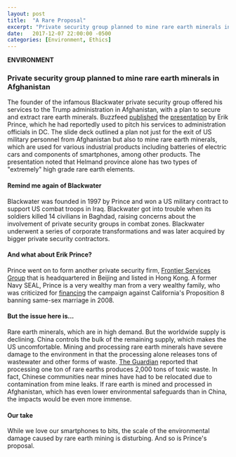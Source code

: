 ```yaml
---
layout: post
title:  "A Rare Proposal"
excerpt: "Private security group planned to mine rare earth minerals in Afghanistan for the US."
date:   2017-12-07 22:00:00 -0500
categories: [Environment, Ethics]
---
```


**ENVIRONMENT**

### Private security group planned to mine rare earth minerals in Afghanistan

The founder of the infamous Blackwater private security group offered his services to the Trump administration in Afghanistan, with a plan to secure and extract rare earth minerals. Buzzfeed [published](https://www.buzzfeed.com/aramroston/private-war-erik-prince-has-his-eye-on-afghanistans-rare?utm_term=.hm4MDJVZjo#.ysKApgkzZ8) the [presentation](https://www.documentcloud.org/documents/4322811-The-Prince-Pitch.html) by Erik Prince, which he had reportedly used to pitch his services to administration officials in DC. The slide deck outlined a plan not just for the exit of US military personnel from Afghanistan but also to mine rare earth minerals, which are used for various industrial products including batteries of electric cars and components of smartphones, among other products. The presentation noted that Helmand province alone has two types of "extremely" high grade rare earth elements.

#### Remind me again of Blackwater

Blackwater was founded in 1997 by Prince and won a US military contract to support US combat troops in Iraq. Blackwater got into trouble when its soldiers killed 14 civilians in Baghdad, raising concerns about the involvement of private security groups in combat zones. Blackwater underwent a series of corporate transformations and was later acquired by bigger private security contractors.

#### And what about Erik Prince?

Prince went on to form another private security firm, [Frontier Services Group](http://www.fsgroup.com/en/index.html) that is headquartered in Beijing and listed in Hong Kong. A former Navy SEAL, Prince is a very wealthy man from a very wealthy family, who was criticized for [financing](https://www.thedailybeast.com/the-man-behind-proposition-8) the campaign against California's Proposition 8 banning same-sex marriage in 2008.

#### But the issue here is...

Rare earth minerals, which are in high demand. But the worldwide supply is declining. China controls the bulk of the remaining supply, which makes the US uncomfortable. Mining and processing rare earth minerals have severe damage to the environment in that the processing alone releases tons of wastewater and other forms of waste. [The Guardian](https://www.theguardian.com/sustainable-business/rare-earth-mining-china-social-environmental-costs) reported that processing one ton of rare earths produces 2,000 tons of toxic waste. In fact, Chinese communities near mines have had to be relocated due to contamination from mine leaks. If rare earth is mined and processed in Afghanistan, which has even lower environmental safeguards than in China, the impacts would be even more immense.

#### Our take

While we love our smartphones to bits, the scale of the environmental damage caused by rare earth mining is disturbing. And so is Prince's proposal.
